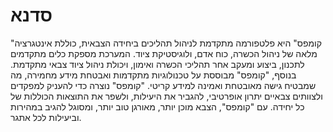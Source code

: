 # סדנא

"קומפס" היא פלטפורמה מתקדמת לניהול תהליכים ביחידה הצבאית, כוללת אינטגרציה מלאה של ניהול הכשרה, כוח אדם, ולוגיסטיקת ציוד. המערכת מספקת כלים מתקדמים לתכנון, ביצוע ומעקב אחר תהליכי הכשרה ואימון, ויכולת ניהול ציוד צבאי מתקדמת. בנוסף, "קומפס" מבוססת על טכנולוגיות מתקדמות ואבטחת מידע מחמירה, מה שמבטיח גישה מאובטחת ואמינה למידע קריטי.
"קומפס" נוצרה כדי להעניק למפקדים ולצוותים צבאיים יתרון אופרטיבי, להגביר את היעילות, ולשפר את התוצאות הכוללות של כל יחידה. עם "קומפס", הצבא מוכן יותר, מאורגן טוב יותר, ומסוגל להגיב במהירות וביעילות לכל אתגר.


